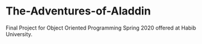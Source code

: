 # The-Adventures-of-Aladdin
Final Project for Object Oriented Programming Spring 2020 offered at Habib University.

